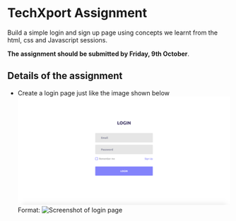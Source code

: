# TechXport Assignment

Build a simple login and sign up page using concepts we learnt from the html, css and Javascript sessions.  

**The assignment should be submitted by Friday, 9th October**.

## Details of the assignment

* Create a login page just like the image shown below ![GitHub Logo](/login_page.png)
Format: ![Screenshot of login page](url)
